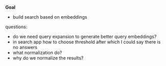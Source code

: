 **Goal**
- build search based on embeddings

questions:
- do we need query expansion to generate better query embeddings?
- in search app how to choose threshold after which I could say there is no answers
- what normalization do?
- why do we normalize the results?
